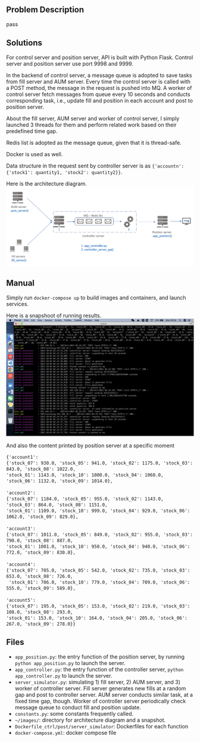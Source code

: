 
## Problem Description
pass

## Solutions
For control server and position server, API is built with Python Flask. Control server and position server use port 9998 and 9999.

In the backend of control server, a message queue is adopted to save tasks from fill server and AUM server. Every time the control server is called with a POST method, the message in the request is pushed into MQ. A worker of control server fetch messages from queue every 10 seconds and conducts corresponding task, i.e., update fill and position in each account and post to position server.

About the fill server, AUM server and worker of control server, I simply launched 3 threads for them and perform related work based on their predefined time gap.

Redis list is adopted as the message queue, given that it is thread-safe. 

Docker is used as well.

Data structure in the request sent by controller server is as `{'accountn': {'stock1': quantity1, 'stock2': quantity2}}`.

Here is the architecture diagram.
![System architecture](https://github.com/jeffzzzhang/fill_allocation_sys/blob/main/images/Screen%20Shot%202022-10-03%20at%203.19.37%20AM.png)

## Manual
Simply run `docker-compose up` to build images and containers, and launch services. 

Here is a snapshoot of running results. 
![Running snapshot](https://github.com/jeffzzzhang/fill_allocation_sys/blob/main/images/Screen%20Shot%202022-10-03%20at%202.24.47%20AM.png)

And also the content printed by position server at a specific moment
```
{'account1': 
{'stock_07': 930.0, 'stock_05': 941.0, 'stock_02': 1175.0, 'stock_03': 843.0, 'stock_08': 1022.0,
'stock_01': 1143.0, 'stock_10': 1000.0, 'stock_04': 1060.0, 'stock_06': 1132.0, 'stock_09': 1014.0}, 

'account2':
{'stock_07': 1184.0, 'stock_05': 955.0, 'stock_02': 1143.0, 'stock_03': 864.0, 'stock_08': 1151.0, 
'stock_01': 1109.0, 'stock_10': 999.0, 'stock_04': 929.0, 'stock_06': 1062.0, 'stock_09': 829.0},

'account3': 
{'stock_07': 1011.0, 'stock_05': 849.0, 'stock_02': 955.0, 'stock_03': 790.0, 'stock_08': 887.0,
'stock_01': 1001.0, 'stock_10': 950.0, 'stock_04': 940.0, 'stock_06': 772.0, 'stock_09': 830.0},

'account4': 
{'stock_07': 705.0, 'stock_05': 542.0, 'stock_02': 735.0, 'stock_03': 653.0, 'stock_08': 726.0,
 'stock_01': 706.0, 'stock_10': 779.0, 'stock_04': 709.0, 'stock_06': 555.0, 'stock_09': 589.0},

'account5': 
{'stock_07': 195.0, 'stock_05': 153.0, 'stock_02': 219.0, 'stock_03': 108.0, 'stock_08': 293.0, 
'stock_01': 153.0, 'stock_10': 164.0, 'stock_04': 205.0, 'stock_06': 267.0, 'stock_09': 278.0}}

```

## Files
* `app_position.py`: the entry function of the position server, by running `python app_position.py` to launch the server.
* `app_controller.py`: the entry function of the controller server, `python app_controller.py` to launch the server.
* `server_simulator.py`: simulating 1) fill server, 2) AUM server, and 3) worker of controller server. Fill server generates new fills at a random gap and post to controller server. AUM server conducts similar task, at a fixed time gap, though. Worker of controller server periodically check  message queue to conduct fill and position update.
* `constants.py`: some constants frequently called.
* `~/images/`: directory for architecture diagram and a snapshot.
* `Dockerfile_ctrl/post/server_simulator`: Dockerfiles for each function
* `docker-compose.yml`: docker compose file
